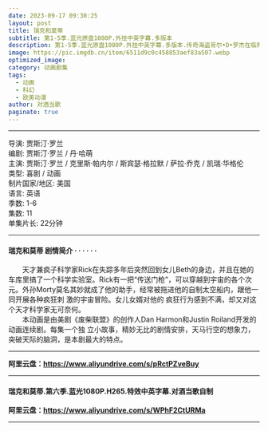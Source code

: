 ```yaml
---
date: 2023-09-17 09:30:25
layout: post
title: 瑞克和莫蒂
subtitle: 第1-5季.蓝光原盘1080P.外挂中英字幕.多版本
description: 第1-5季.蓝光原盘1080P.外挂中英字幕.多版本.传奇海盗哥尔•D•罗杰在临死前曾留下关于其毕生的财富“One Piece”的消息，由此引得群雄并起，众海盗们为了这笔传说中的巨额财富展开争夺，各种势力、政权不断交替，整个世界进入了动荡混乱的“大海贼时代”...
image: https://pic.imgdb.cn/item/6511d9c0c458853aef83a507.webp
optimized_image: 
category: 动画剧集
tags:
  - 动画
  - 科幻
  - 欧美动漫
author: 对酒当歌
paginate: true
---
```



---

导演: 贾斯汀·罗兰  
编剧: 贾斯汀·罗兰 / 丹·哈萌  
主演: 贾斯汀·罗兰 / 克里斯·帕内尔 / 斯宾瑟·格拉默 / 萨拉·乔克 / 凯瑞·华格伦  
类型: 喜剧 / 动画  
制片国家/地区: 美国  
语言: 英语  
季数: 1-6  
集数: 11  
单集片长: 22分钟  

---

#### 瑞克和莫蒂 剧情简介 · · · · · ·

　　天才兼疯子科学家Rick在失踪多年后突然回到女儿Beth的身边，并且在她的车库里搞了一个科学实验室。Rick有一把“传送门枪”，可以穿越到宇宙的各个次元。外孙Morty莫名其妙就成了他的助手，经常被拖进他的自制太空船内，跟他一同开展各种疯狂刺 激的宇宙冒险。女儿女婿对他的 疯狂行为感到不满，却又对这个天才科学家无可奈何。  
　　本动画是由美剧《废柴联盟》的创作人Dan Harmon和Justin Roiland开发的动画连续剧。每集一个独 立小故事，精妙无比的剧情安排，天马行空的想象力，突破天际的脑洞，是本剧最大的特点。  

---

**阿里云盘：<https://www.aliyundrive.com/s/pRctPZveBuy>**

---

#### 瑞克和莫蒂.第六季.蓝光1080P.H265.特效中英字幕.对酒当歌自制

**阿里云盘：<https://www.aliyundrive.com/s/WPhF2CtURMa>**

---
